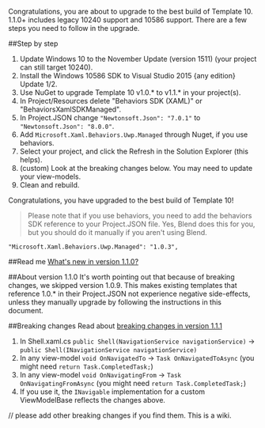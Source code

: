 Congratulations, you are about to upgrade to the best build of Template 10. 1.1.0+ includes legacy 10240 support and 10586 support. There are a few steps you need to follow in the upgrade. 

##Step by step

1. Update Windows 10 to the November Update (version 1511) (your project can still target 10240).
1. Install the Windows 10586 SDK to Visual Studio 2015 {any edition} Update 1/2. 
1. Use NuGet to upgrade Template 10 v1.0.* to v1.1.* in your project(s).
1. In Project/Resources delete "Behaviors SDK (XAML)" or "BehaviorsXamlSDKManaged".
1. In Project.JSON change `"Newtonsoft.Json": "7.0.1"` to `"Newtonsoft.Json": "8.0.0"`.
1. Add `Microsoft.Xaml.Behaviors.Uwp.Managed` through Nuget, if you use behaviors.
1. Select your project, and click the Refresh in the Solution Explorer (this helps).
1. (custom) Look at the breaking changes below. You may need to update your view-models.
1. Clean and rebuild.

Congratulations, you have upgraded to the best build of Template 10! 

> Please note that if you use behaviors, you need to add the behaviors SDK reference to your Project.JSON file. Yes, Blend does this for you, but you should do it manually if you aren't using Blend. 

````
"Microsoft.Xaml.Behaviors.Uwp.Managed": "1.0.3",
````

##Read me
[What's new in version 1.1.0?](https://github.com/Windows-XAML/Template10/issues?q=milestone%3A%22NuGet+Library+v1.0.9%22+is%3Aclosed)

##About version 1.1.0
It's worth pointing out that because of breaking changes, we skipped version 1.0.9. This makes existing templates that reference 1.0.* in their Project.JSON not experience negative side-effects, unless they manually upgrade by following the instructions in this document.

##Breaking changes
Read about [breaking changes in version 1.1.1](https://github.com/Windows-XAML/Template10/issues/560)

1. In Shell.xaml.cs `public Shell(NavigationService navigationService)` -> `public Shell(INavigationService navigationService)`
1. In any view-model `void OnNavigatedTo` -> `Task OnNavigatedToAsync` (you might need `return Task.CompletedTask;`)
1. In any view-model `void OnNavigatingFrom` -> `Task OnNavigatingFromAsync` (you might need `return Task.CompletedTask;`)
1. If you use it, the `INavigable` implementation for a custom ViewModelBase reflects the changes above. 

// please add other breaking changes if you find them. This is a wiki.